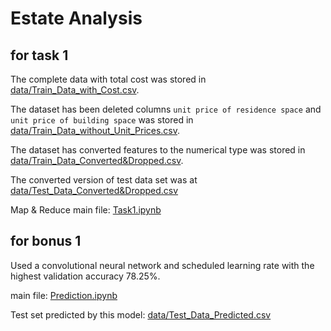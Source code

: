# Estate Analysis
## for task 1
The complete data with total cost was stored in [data/Train_Data_with_Cost.csv](data/Train_Data_with_Cost.csv).

The dataset has been deleted columns `unit price of residence space` and `unit price of building space` was stored in [data/Train_Data_without_Unit_Prices.csv](data/Train_Data_without_Unit_Prices.csv).

The dataset has converted features to the numerical type was stored in [data/Train_Data_Converted&Dropped.csv](data/Train_Data_Converted&Dropped.csv).

The converted version of test data set was at [data/Test_Data_Converted&Dropped.csv](data/Test_Data_Converted&Dropped.csv)

Map & Reduce main file: [Task1.ipynb](Task1.ipynb)

## for bonus 1
Used a convolutional neural network and scheduled learning rate with the highest validation accuracy 78.25%.

main file: [Prediction.ipynb](Prediction.ipynb)

Test set predicted by this model: [data/Test_Data_Predicted.csv](data/Test_Data_Predicted.csv)
